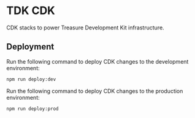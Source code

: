 # TDK CDK

CDK stacks to power Treasure Development Kit infrastructure.

## Deployment

Run the following command to deploy CDK changes to the development environment:

```bash
npm run deploy:dev
```

Run the following command to deploy CDK changes to the production environment:

```bash
npm run deploy:prod
```
